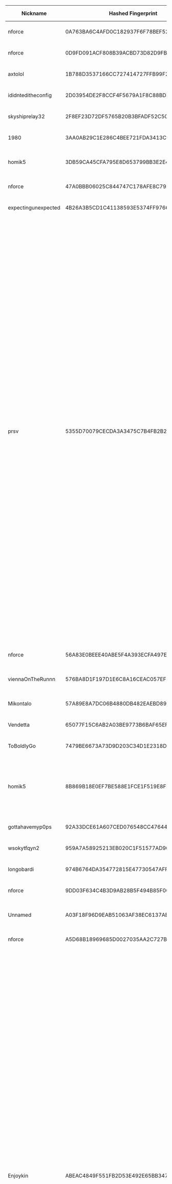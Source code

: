 | Nickname |  Hashed Fingerprint	| Or Addresses | Contact | Running | Flags | Last Seen | First Seen | Last Restarted | Advertised Bandwidth | Platform | Version | Version Status | Recommended Version | Verified hostnames | Exit policy |
|---|---|---|---|---|---|---|---|---|---|---|---|---|---|---|---|
|nforce | 0A763BA6C4AFD0C182937F6F78BEF521005B3245 | ["185.107.94.8:4410"] | noc@nforce.com | true | Fast, Running, Valid | 2025-09-15 20:00:00 | 2025-09-15 08:00:00 | 2025-09-15 09:48:33 | 8246272 | Tor 0.4.8.17 on Linux | 0.4.8.17 | recommended | true | N/A | ["reject *:*"]|
|nforce | 0D9FD091ACF808B39ACBD73D82D9FBA351545223 | ["185.107.57.105:445"] | noc@nforce.com | true | Fast, Running, Valid | 2025-09-15 20:00:00 | 2025-09-15 08:00:00 | 2025-09-15 09:48:33 | 6050363 | Tor 0.4.8.17 on Linux | 0.4.8.17 | recommended | true | N/A | ["reject *:*"]|
|axtolol | 1B788D3537166CC727414727FFB99F24F3FBC5DC | ["66.78.40.164:443","[2a0f:85c1:356:51a5::1]:443"] | Axel Lotl <axt@cyberfear.com> | true | Running, V2Dir, Valid | 2025-09-15 20:00:00 | 2025-09-15 04:00:00 | 2025-09-15 17:04:54 | 0 | Tor 0.4.8.17 on Linux | 0.4.8.17 | recommended | true | N/A | ["reject *:*"]|
|ididnteditheconfig | 2D03954DE2F8CCF4F5679A1F8C88BDFFE9A0D952 | ["198.46.252.206:9001"] | Random Person nobody@tor.org | false | Running, V2Dir, Valid | 2025-09-15 09:00:00 | 2025-09-15 09:00:00 | 2025-09-15 08:12:12 | 0 | Tor 0.4.8.14 on Linux | 0.4.8.14 | recommended | true | N/A | ["reject *:*"]|
|skyshiprelay32 | 2F8EF23D72DF5765B20B3BFADF52C505932D44BC | ["129.212.191.17:9001"] | Zach <relay.breeches045@passmail.net> | true | Running, Valid | 2025-09-15 20:00:00 | 2025-09-15 01:00:00 | 2025-09-15 03:00:30 | 0 | Tor 0.4.8.17 on Linux | 0.4.8.17 | recommended | true | N/A | ["reject *:*"]|
|1980 | 3AA0AB29C1E286C4BEE721FDA3413C058F9F43FD | ["152.53.150.190:9001","[2a00:11c0:47:1e35:981d:1bff:fe6b:660e]:9001"] | u9cxftarh@mozmail.com | true | Running, V2Dir, Valid | 2025-09-15 20:00:00 | 2025-09-15 16:00:00 | 2025-09-15 15:05:23 | 0 | Tor 0.4.8.14 on Linux | 0.4.8.14 | recommended | true | ["v2202509277580381934.ultrasrv.de"] | ["reject *:*"]|
|homik5 | 3DB59CA45CFA795E8D653799BB3E2E40FB944684 | ["51.68.226.107:445","[2001:41d0:305:2100::4ede]:445"] | speszonazapka@protonmail.com | true | Running, StaleDesc, V2Dir, Valid | 2025-09-15 20:00:00 | 2025-09-15 02:00:00 | 2025-09-15 01:33:30 | 0 | Tor 0.4.8.14 on Linux | 0.4.8.14 | recommended | true | ["vps-05b19d76.vps.ovh.net"] | ["reject *:*"]|
|nforce | 47A0BBB06025C844747C178AFE8C79F33F64980B | ["185.107.94.8:448"] | noc@nforce.com | true | Fast, Running, Valid | 2025-09-15 20:00:00 | 2025-09-15 08:00:00 | 2025-09-15 09:48:33 | 6804480 | Tor 0.4.8.17 on Linux | 0.4.8.17 | recommended | true | N/A | ["reject *:*"]|
|expectingunexpected | 4B26A3B5CD1C41138593E5374FF9766B7CA76322 | ["195.138.66.74:4439"] | Random Person <nobody at example dot com> | true | Running, V2Dir, Valid | 2025-09-15 20:00:00 | 2025-09-15 19:00:00 | 2025-09-15 18:41:25 | 465920 | Tor 0.4.8.17 on Linux | 0.4.8.17 | recommended | true | ["195-138-66-74.broadband.tenet.odessa.ua"] | ["reject *:*"]|
|prsv | 5355D70079CECDA3A3475C7B4FB2B29A8CDE4438 | ["89.185.82.63:9000"] | email:admin[]prsv.ch url:https://prsv.ch/ proof:uri-rsa ciissversion:2 | true | Exit, Running, V2Dir, Valid | 2025-09-15 20:00:00 | 2025-09-15 04:00:00 | 2025-09-15 03:05:53 | 0 | Tor 0.4.8.17 on Linux | 0.4.8.17 | recommended | true | N/A | ["reject 0.0.0.0/8:*","reject 169.254.0.0/16:*","reject 127.0.0.0/8:*","reject 192.168.0.0/16:*","reject 10.0.0.0/8:*","reject 172.16.0.0/12:*","reject 89.185.82.63:*","accept *:43","accept *:53","accept *:79-81","accept *:194","accept *:220","accept *:389","accept *:443","accept *:531","accept *:543-544","accept *:554","accept *:563","accept *:636","accept *:706","accept *:853","accept *:873","accept *:902-904","accept *:981","accept *:989-995","accept *:1194","accept *:1220","accept *:1293","accept *:1500","accept *:1533","accept *:1677","accept *:1723","accept *:1755","accept *:1863","accept *:2082","accept *:2083","accept *:2086-2087","accept *:2095-2096","accept *:2102-2104","accept *:3128","accept *:3690","accept *:4321","accept *:4643","accept *:5050","accept *:5190","accept *:5222-5223","accept *:5228","accept *:6660-6669","accept *:6679","accept *:6697","accept *:8000","accept *:8008","accept *:8074","accept *:8080","accept *:8082","accept *:8087-8088","accept *:8332-8333","accept *:8443","accept *:8888","accept *:9418","accept *:9999","accept *:10000","accept *:11371","accept *:19294","accept *:19638","accept *:50002","accept *:64738","reject *:*"]|
|nforce | 56A83E0BEEE40ABE5F4A393ECFA497E8D1D81BDE | ["185.107.94.8:449"] | noc@nforce.com | true | Fast, Running, Valid | 2025-09-15 20:00:00 | 2025-09-15 08:00:00 | 2025-09-15 09:48:32 | 6749184 | Tor 0.4.8.17 on Linux | 0.4.8.17 | recommended | true | N/A | ["reject *:*"]|
|viennaOnTheRunnn | 576BA8D1F197D1E6C8A16CEAC057EF3DF88BA1B6 | ["81.169.186.16:29003","[2a01:238:429c:9600:40e6:e961:9cf7:31d1]:29003"] | Mi Gibtsdonet <nobody AT example dot com> | true | Fast, Running, V2Dir, Valid | 2025-09-15 20:00:00 | 2025-09-15 03:00:00 | 2025-09-15 02:31:01 | 31852544 | Tor 0.4.8.12 on Linux | 0.4.8.12 | recommended | true | ["h2920043.stratoserver.net"] | ["reject *:*"]|
|Mikontalo | 57A89E8A7DC06B4880DB482EAEBD8992A3F3656A | ["88.193.133.129:443","[2001:2003:f985:8100::2]:443"] | N/A | true | Running, V2Dir, Valid | 2025-09-15 20:00:00 | 2025-09-15 17:00:00 | 2025-09-15 16:07:18 | 0 | Tor 0.4.8.16 on Linux | 0.4.8.16 | recommended | true | ["dsl-trebng21-58c185-129.dhcp.inet.fi"] | ["reject *:*"]|
|Vendetta | 65077F15C6AB2A03BE9773B6BAF65EF873D0C026 | ["49.13.172.82:443","[2a01:4f8:c0c:ce12::1]:443"] | email: bigul [AT] tutanota [DOT] com | true | Running, Valid | 2025-09-15 20:00:00 | 2025-09-15 20:00:00 | 2025-09-15 19:22:57 | 0 | Tor 0.4.8.17 on Linux | 0.4.8.17 | recommended | true | ["static.82.172.13.49.clients.your-server.de"] | ["reject *:*"]|
|ToBoldlyGo | 7479BE6673A73D9D203C34D1E2318D55637574AF | ["81.106.250.87:9150"] | <address@email.com> | true | Running, V2Dir, Valid | 2025-09-15 20:00:00 | 2025-09-15 20:00:00 | 2025-09-15 19:36:23 | 0 | Tor 0.4.8.10 on Linux | 0.4.8.10 | recommended | true | N/A | ["reject *:*"]|
|homik5 | 8B869B18E0EF7BE588E1FCE1F519E8FF398B471C | ["51.68.226.107:9002","[2001:41d0:305:2100::4ede]:9002"] | speszonazapka@protonmail.com | true | Exit, Running, V2Dir, Valid | 2025-09-15 20:00:00 | 2025-09-15 02:00:00 | 2025-09-15 01:44:28 | 0 | Tor 0.4.8.14 on Linux | 0.4.8.14 | recommended | true | ["vps-05b19d76.vps.ovh.net"] | ["reject 0.0.0.0/8:*","reject 169.254.0.0/16:*","reject 127.0.0.0/8:*","reject 192.168.0.0/16:*","reject 10.0.0.0/8:*","reject 172.16.0.0/12:*","reject 51.68.226.107:*","accept *:80","accept *:443","reject *:*"]|
|gottahavemyp0ps | 92A33DCE61A607CED076548CC476441CA4723238 | ["138.201.206.249:9001","[2a01:4f8:173:16d9::2]:9001"] | N/A | true | Running, V2Dir, Valid | 2025-09-15 20:00:00 | 2025-09-15 15:00:00 | 2025-09-15 14:16:31 | 0 | Tor 0.4.8.17 on Linux | 0.4.8.17 | recommended | true | ["static.249.206.201.138.clients.your-server.de"] | ["reject *:*"]|
|wsokytfqyn2 | 959A7A58925213EB020C1F51577AD90B081808B7 | ["85.66.77.115:59101","[2a01:36c:110:4f92:c121:6887:5f56:b3ab]:59101"] | Wsoky Tfqyn < wsoky DOT tfqyn AT openmail DOT pro > | true | Running, V2Dir, Valid | 2025-09-15 20:00:00 | 2025-09-15 04:00:00 | 2025-09-15 03:48:35 | 0 | Tor 0.4.8.16 on Linux | 0.4.8.16 | recommended | true | ["85-66-77-115.pool.digikabel.hu"] | ["reject *:*"]|
|longobardi | 974B6764DA354772815E47730547AFF87A565F22 | ["212.227.125.92:443"] | furtestmail@gmail.com | true | Running, V2Dir, Valid | 2025-09-15 20:00:00 | 2025-09-15 14:00:00 | 2025-09-15 13:34:05 | 0 | Tor 0.4.8.17 on Linux | 0.4.8.17 | recommended | true | ["ip212-227-125-92.pbiaas.com"] | ["reject *:*"]|
|nforce | 9DD03F634C4B3D9AB28B5F494B85F007E90B2263 | ["185.107.57.105:447"] | noc@nforce.com | true | Fast, Running, Valid | 2025-09-15 20:00:00 | 2025-09-15 08:00:00 | 2025-09-15 09:48:32 | 7018496 | Tor 0.4.8.17 on Linux | 0.4.8.17 | recommended | true | N/A | ["reject *:*"]|
|Unnamed | A03F18F96D9EAB51063AF38EC6137AB4B7CC7A37 | ["2.59.183.177:9001"] | N/A | true | Fast, Running, V2Dir, Valid | 2025-09-15 20:00:00 | 2025-09-15 14:00:00 | 2025-09-15 13:25:27 | 10194944 | Tor 0.4.8.12 on Linux | 0.4.8.12 | recommended | true | N/A | ["reject *:*"]|
|nforce | A5D68B18969685D0027035AA2C727BCAB4D8BF66 | ["185.107.57.105:446"] | noc@nforce.com | true | Fast, Running, Valid | 2025-09-15 20:00:00 | 2025-09-15 08:00:00 | 2025-09-15 09:48:33 | 7478913 | Tor 0.4.8.17 on Linux | 0.4.8.17 | recommended | true | N/A | ["reject *:*"]|
|Enjoykin | ABEAC4849F551FB2D53E492E65BB34731AB8F5C8 | ["91.219.238.161:9100"] | email: wireenjoer@proton.me (any questions) | false | Exit, Running, V2Dir, Valid | 2025-09-15 14:00:00 | 2025-09-15 13:00:00 | 2025-09-15 13:49:10 | 0 | Tor 0.4.8.17 on Linux | 0.4.8.17 | recommended | true | ["exit-node.enjoy.mywire.org"] | ["reject 0.0.0.0/8:*","reject 169.254.0.0/16:*","reject 127.0.0.0/8:*","reject 192.168.0.0/16:*","reject 10.0.0.0/8:*","reject 172.16.0.0/12:*","reject 91.219.238.161:*","accept *:20-22","accept *:43","accept *:53","accept *:79-81","accept *:194","accept *:220","accept *:389","accept *:443","accept *:465","accept *:531","accept *:543-544","accept *:554","accept *:563","accept *:587","accept *:636","accept *:706","accept *:853","accept *:873","accept *:902-904","accept *:981","accept *:989-995","accept *:1194","accept *:1220","accept *:1293","accept *:1500","accept *:1533","accept *:1677","accept *:1723","accept *:1755","accept *:1863","accept *:2082","accept *:2083","accept *:2086-2087","accept *:2095-2096","accept *:2102-2104","accept *:3128","accept *:3690","accept *:4321","accept *:4643","accept *:5050","accept *:5190","accept *:5222-5223","accept *:5228","accept *:5900","accept *:6660-6669","accept *:6679","accept *:6697","accept *:8000","accept *:8008","accept *:8074","accept *:8080","accept *:8082","accept *:8087-8088","accept *:8332-8333","accept *:8443","accept *:8888","accept *:9418","accept *:9999","accept *:10000","accept *:11371","accept *:19294","accept *:19638","accept *:50002","accept *:64738","reject *:*"]|
|Magma0s0Highway6 | B5BE9D4FFB289DAEEFBB7B3C5351A49E47FC08C6 | ["188.245.152.46:9007"] | N/A | true | Running, V2Dir, Valid | 2025-09-15 20:00:00 | 2025-09-15 07:00:00 | 2025-09-15 19:23:30 | 303104 | Tor 0.4.8.17 on Linux | 0.4.8.17 | recommended | true | ["static.46.152.245.188.clients.your-server.de"] | ["reject *:*"]|
|Kerpele | B70436ADB62896A35309BE9C9D23247A9F974011 | ["37.228.129.140:9002"] | James D <semaj d AT hotmail> | true | Running, V2Dir, Valid | 2025-09-15 20:00:00 | 2025-09-15 16:00:00 | 2025-09-15 15:27:54 | 0 | Tor 0.4.8.17 on Linux | 0.4.8.17 | recommended | true | N/A | ["reject *:*"]|
|prsv | C8078A6F84FFAE02A12D1FDDCBE1CB6A668E7F9C | ["89.185.82.63:9100"] | email:admin[]prsv.ch url:https://prsv.ch/ proof:uri-rsa ciissversion:2 | true | Exit, Running, V2Dir, Valid | 2025-09-15 20:00:00 | 2025-09-15 04:00:00 | 2025-09-15 03:06:34 | 0 | Tor 0.4.8.17 on Linux | 0.4.8.17 | recommended | true | N/A | ["reject 0.0.0.0/8:*","reject 169.254.0.0/16:*","reject 127.0.0.0/8:*","reject 192.168.0.0/16:*","reject 10.0.0.0/8:*","reject 172.16.0.0/12:*","reject 89.185.82.63:*","accept *:43","accept *:53","accept *:79-81","accept *:194","accept *:220","accept *:389","accept *:443","accept *:531","accept *:543-544","accept *:554","accept *:563","accept *:636","accept *:706","accept *:853","accept *:873","accept *:902-904","accept *:981","accept *:989-995","accept *:1194","accept *:1220","accept *:1293","accept *:1500","accept *:1533","accept *:1677","accept *:1723","accept *:1755","accept *:1863","accept *:2082","accept *:2083","accept *:2086-2087","accept *:2095-2096","accept *:2102-2104","accept *:3128","accept *:3690","accept *:4321","accept *:4643","accept *:5050","accept *:5190","accept *:5222-5223","accept *:5228","accept *:6660-6669","accept *:6679","accept *:6697","accept *:8000","accept *:8008","accept *:8074","accept *:8080","accept *:8082","accept *:8087-8088","accept *:8332-8333","accept *:8443","accept *:8888","accept *:9418","accept *:9999","accept *:10000","accept *:11371","accept *:19294","accept *:19638","accept *:50002","accept *:64738","reject *:*"]|
|Unnamed | CE1DF9E87AE8F97DF158ABA6E00FB269C87C513F | ["194.164.126.118:443","[2a00:da00:f415:ac00::1]:443"] | N/A | true | Running, Valid | 2025-09-15 20:00:00 | 2025-09-15 16:00:00 | 2025-09-15 20:00:38 | 0 | Tor 0.4.8.17 on Linux | 0.4.8.17 | recommended | true | N/A | ["reject *:*"]|
|prsv | D527DA93B271D38CB78B5ABE89E4897365E0B922 | ["89.185.82.63:9300"] | email:admin[]prsv.ch url:https://prsv.ch/ proof:uri-rsa ciissversion:2 | true | Exit, Running, V2Dir, Valid | 2025-09-15 20:00:00 | 2025-09-15 04:00:00 | 2025-09-15 03:07:52 | 0 | Tor 0.4.8.17 on Linux | 0.4.8.17 | recommended | true | N/A | ["reject 0.0.0.0/8:*","reject 169.254.0.0/16:*","reject 127.0.0.0/8:*","reject 192.168.0.0/16:*","reject 10.0.0.0/8:*","reject 172.16.0.0/12:*","reject 89.185.82.63:*","accept *:43","accept *:53","accept *:79-81","accept *:194","accept *:220","accept *:389","accept *:443","accept *:531","accept *:543-544","accept *:554","accept *:563","accept *:636","accept *:706","accept *:853","accept *:873","accept *:902-904","accept *:981","accept *:989-995","accept *:1194","accept *:1220","accept *:1293","accept *:1500","accept *:1533","accept *:1677","accept *:1723","accept *:1755","accept *:1863","accept *:2082","accept *:2083","accept *:2086-2087","accept *:2095-2096","accept *:2102-2104","accept *:3128","accept *:3690","accept *:4321","accept *:4643","accept *:5050","accept *:5190","accept *:5222-5223","accept *:5228","accept *:6660-6669","accept *:6679","accept *:6697","accept *:8000","accept *:8008","accept *:8074","accept *:8080","accept *:8082","accept *:8087-8088","accept *:8332-8333","accept *:8443","accept *:8888","accept *:9418","accept *:9999","accept *:10000","accept *:11371","accept *:19294","accept *:19638","accept *:50002","accept *:64738","reject *:*"]|
|hidemyident | DA1F68E3F43EFB747260065586F7673F038B1B14 | ["45.141.215.233:443"] | hidemyident[]proton(.)me | true | Exit, Running, V2Dir, Valid | 2025-09-15 20:00:00 | 2025-09-15 14:00:00 | 2025-09-15 13:36:58 | 0 | Tor 0.4.8.17 on Linux | 0.4.8.17 | recommended | true | ["exit-point.hidemyident.theworkpc.com"] | ["reject 0.0.0.0/8:*","reject 169.254.0.0/16:*","reject 127.0.0.0/8:*","reject 192.168.0.0/16:*","reject 10.0.0.0/8:*","reject 172.16.0.0/12:*","reject 45.141.215.233:*","reject *:25","reject *:119","reject *:135-139","reject *:445","reject *:1214","reject *:4661-4666","reject *:6346-6429","reject *:6699","reject *:6881-6999","accept *:*"]|
|prsv | E00B7093B1E7189D2942A4278F94151981855DC9 | ["89.185.82.63:9200"] | email:admin[]prsv.ch url:https://prsv.ch/ proof:uri-rsa ciissversion:2 | true | Exit, Running, V2Dir, Valid | 2025-09-15 20:00:00 | 2025-09-15 04:00:00 | 2025-09-15 03:07:11 | 0 | Tor 0.4.8.17 on Linux | 0.4.8.17 | recommended | true | N/A | ["reject 0.0.0.0/8:*","reject 169.254.0.0/16:*","reject 127.0.0.0/8:*","reject 192.168.0.0/16:*","reject 10.0.0.0/8:*","reject 172.16.0.0/12:*","reject 89.185.82.63:*","accept *:43","accept *:53","accept *:79-81","accept *:194","accept *:220","accept *:389","accept *:443","accept *:531","accept *:543-544","accept *:554","accept *:563","accept *:636","accept *:706","accept *:853","accept *:873","accept *:902-904","accept *:981","accept *:989-995","accept *:1194","accept *:1220","accept *:1293","accept *:1500","accept *:1533","accept *:1677","accept *:1723","accept *:1755","accept *:1863","accept *:2082","accept *:2083","accept *:2086-2087","accept *:2095-2096","accept *:2102-2104","accept *:3128","accept *:3690","accept *:4321","accept *:4643","accept *:5050","accept *:5190","accept *:5222-5223","accept *:5228","accept *:6660-6669","accept *:6679","accept *:6697","accept *:8000","accept *:8008","accept *:8074","accept *:8080","accept *:8082","accept *:8087-8088","accept *:8332-8333","accept *:8443","accept *:8888","accept *:9418","accept *:9999","accept *:10000","accept *:11371","accept *:19294","accept *:19638","accept *:50002","accept *:64738","reject *:*"]|
|CTSWC | E3E031FE063FCCD983A0A60075EB2B6A3EEADAF0 | ["74.120.133.13:49155"] | cybertechsoftware@gmail.com | true | Running, V2Dir, Valid | 2025-09-15 20:00:00 | 2025-09-15 07:00:00 | 2025-09-15 06:15:41 | 0 | Tor 0.4.8.17 on Linux | 0.4.8.17 | recommended | true | N/A | ["reject *:*"]|
|okayunntor | E425FDA39D4447EDEAB8DC217FF7A51D9B1363DF | ["89.147.110.211:9001"] | okayu <okayu@okayunn.site> \\| https://tor-proxy-readme.okayunn.site | true | Exit, Running, Valid | 2025-09-15 20:00:00 | 2025-09-15 00:00:00 | 2025-09-15 01:23:27 | 0 | Tor 0.4.8.17 on Linux | 0.4.8.17 | recommended | true | ["tor-proxy-readme.okayunn.site"] | ["reject 0.0.0.0/8:*","reject 169.254.0.0/16:*","reject 127.0.0.0/8:*","reject 192.168.0.0/16:*","reject 10.0.0.0/8:*","reject 172.16.0.0/12:*","reject 89.147.110.211:*","accept *:80","accept *:443","reject *:*"]|
|gottahavemypops | E4974B78EF9003F23BEC64622AA7EDCFE114E1D9 | ["49.12.145.7:9001","[2a01:4f8:172:1904::2]:9001"] | N/A | true | Running, V2Dir, Valid | 2025-09-15 20:00:00 | 2025-09-15 15:00:00 | 2025-09-15 14:14:24 | 0 | Tor 0.4.8.17 on Linux | 0.4.8.17 | recommended | true | ["static.7.145.12.49.clients.your-server.de"] | ["reject *:*"]|
|mentoreth9 | E7A677F95C800D3B1902106CB31EAB14E6558BC9 | ["192.76.153.253:9010","[2a04:52c0:1000:253::253]:9010"] | mentor@palokaj.co | false | Exit, Running, V2Dir, Valid | 2025-09-15 14:00:00 | 2025-09-15 14:00:00 | 2025-09-11 12:45:52 | 78848 | Tor 0.4.8.17 on Linux | 0.4.8.17 | recommended | true | N/A | ["reject 0.0.0.0/8:*","reject 169.254.0.0/16:*","reject 127.0.0.0/8:*","reject 192.168.0.0/16:*","reject 10.0.0.0/8:*","reject 172.16.0.0/12:*","reject 192.76.153.253:*","accept *:43","accept *:53","accept *:79-81","accept *:88","accept *:194","accept *:389","accept *:443","accept *:464","accept *:465","accept *:531","accept *:543-544","accept *:554","accept *:563","accept *:587","accept *:636","accept *:706","accept *:749","accept *:873","accept *:902-904","accept *:981","accept *:989-990","accept *:991","accept *:992","accept *:993","accept *:994","accept *:995","accept *:1194","accept *:1220","accept *:1293","accept *:1500","accept *:1533","accept *:1677","accept *:1723","accept *:1755","accept *:1863","accept *:2082","accept *:2083","accept *:2086-2087","accept *:2095-2096","accept *:2102-2104","accept *:3128","accept *:3389","accept *:3690","accept *:4321","accept *:4643","accept *:5050","accept *:5190","accept *:5222-5223","accept *:5228","accept *:5900","accept *:6660-6669","accept *:6679","accept *:6697","accept *:8000","accept *:8008","accept *:8074","accept *:8080","accept *:8082","accept *:8087-8088","accept *:8332-8333","accept *:8443","accept *:8888","accept *:9418","accept *:9999","accept *:10000","accept *:11371","accept *:19294","accept *:19638","accept *:50002","accept *:64738","reject *:*"]|
|xterminator | FB88DDD4F7E5CBA0D3A644D413FE339D4B5A69E2 | ["84.71.186.46:443"] | N/A | true | Running, V2Dir, Valid | 2025-09-15 20:00:00 | 2025-09-15 00:00:00 | 2025-09-15 00:06:46 | 0 | Tor 0.4.8.17 on Linux | 0.4.8.17 | recommended | true | N/A | ["reject *:*"]|

